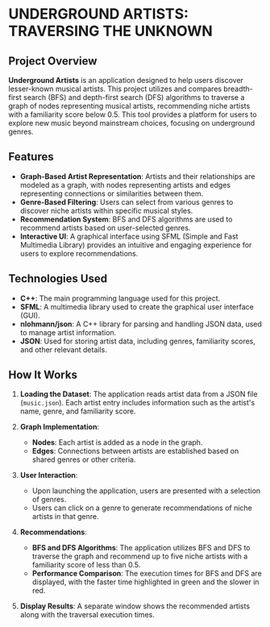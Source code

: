 # UNDERGROUND ARTISTS: TRAVERSING THE UNKNOWN

## Project Overview

**Underground Artists** is an application designed to help users discover lesser-known musical artists. This project utilizes and compares breadth-first search (BFS) and depth-first search (DFS) algorithms to traverse a graph of nodes representing musical artists, recommending niche artists with a familiarity score below 0.5. This tool provides a platform for users to explore new music beyond mainstream choices, focusing on underground genres.

## Features

- **Graph-Based Artist Representation**: Artists and their relationships are modeled as a graph, with nodes representing artists and edges representing connections or similarities between them.
- **Genre-Based Filtering**: Users can select from various genres to discover niche artists within specific musical styles.
- **Recommendation System**: BFS and DFS algorithms are used to recommend artists based on user-selected genres.
- **Interactive UI**: A graphical interface using SFML (Simple and Fast Multimedia Library) provides an intuitive and engaging experience for users to explore recommendations.

## Technologies Used

- **C++**: The main programming language used for this project.
- **SFML**: A multimedia library used to create the graphical user interface (GUI).
- **nlohmann/json**: A C++ library for parsing and handling JSON data, used to manage artist information.
- **JSON**: Used for storing artist data, including genres, familiarity scores, and other relevant details.

## How It Works

1. **Loading the Dataset**: The application reads artist data from a JSON file (`music.json`). Each artist entry includes information such as the artist's name, genre, and familiarity score.

2. **Graph Implementation**: 
   - **Nodes**: Each artist is added as a node in the graph.
   - **Edges**: Connections between artists are established based on shared genres or other criteria.

3. **User Interaction**:
   - Upon launching the application, users are presented with a selection of genres.
   - Users can click on a genre to generate recommendations of niche artists in that genre.

4. **Recommendations**:
   - **BFS and DFS Algorithms**: The application utilizes BFS and DFS to traverse the graph and recommend up to five niche artists with a familiarity score of less than 0.5.
   - **Performance Comparison**: The execution times for BFS and DFS are displayed, with the faster time highlighted in green and the slower in red.

5. **Display Results**: A separate window shows the recommended artists along with the traversal execution times.
